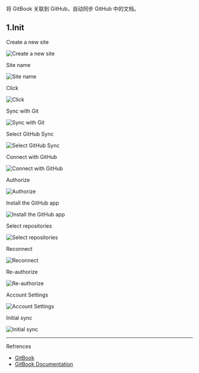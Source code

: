 将 GitBook 关联到 GitHub，自动同步 GitHub 中的文档。

## 1.Init

Create a new site

![Create a new site](./../../../images/GitBook/Create%20a%20new%20site.png)

Site name

![Site name](./../../../images/GitBook/Site%20name.png)

Click

![Click](./../../../images/GitBook/Click.png)

Sync with Git

![Sync with Git](./../../../images/GitBook/Sync%20with%20Git.png)

Select GitHub Sync

![Select GitHub Sync](./../../../images/GitBook/Select%20GitHub%20Sync.png)


Connect with GitHub

![Connect with GitHub](./../../../images/GitBook/Connect%20with%20GitHub.png)

Authorize

![Authorize](./../../../images/GitBook/Authorize.png)

Install the GitHub app

![Install the GitHub app](./../../../images/GitBook/Install%20the%20GitHub%20app.png)

Select repositories

![Select repositories](./../../../images/GitBook/Select%20repositories.png)

Reconnect

![Reconnect](./../../../images/GitBook/Reconnect.png)

Re-authorize

![Re-authorize](./../../../images/GitBook/Re-authorize.png)

Account Settings

![Account Settings](./../../../images/GitBook/Account%20Settings.png)

Initial sync

![Initial sync](./../../../images/GitBook/Initial%20sync.png)

---

Refrences

- [GitBook](https://www.gitbook.com/)
- [GitBook Documentation](https://docs.gitbook.com/)

